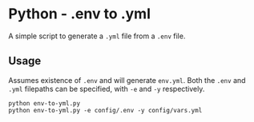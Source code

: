 Python - .env to .yml
=====================

A simple script to generate a `.yml` file from a `.env` file. 


Usage
-----
Assumes existence of `.env` and will generate `env.yml`.
Both the `.env` and `.yml` filepaths can be specified, with `-e` and `-y` respectively.

```shell
python env-to-yml.py
python env-to-yml.py -e config/.env -y config/vars.yml
```

